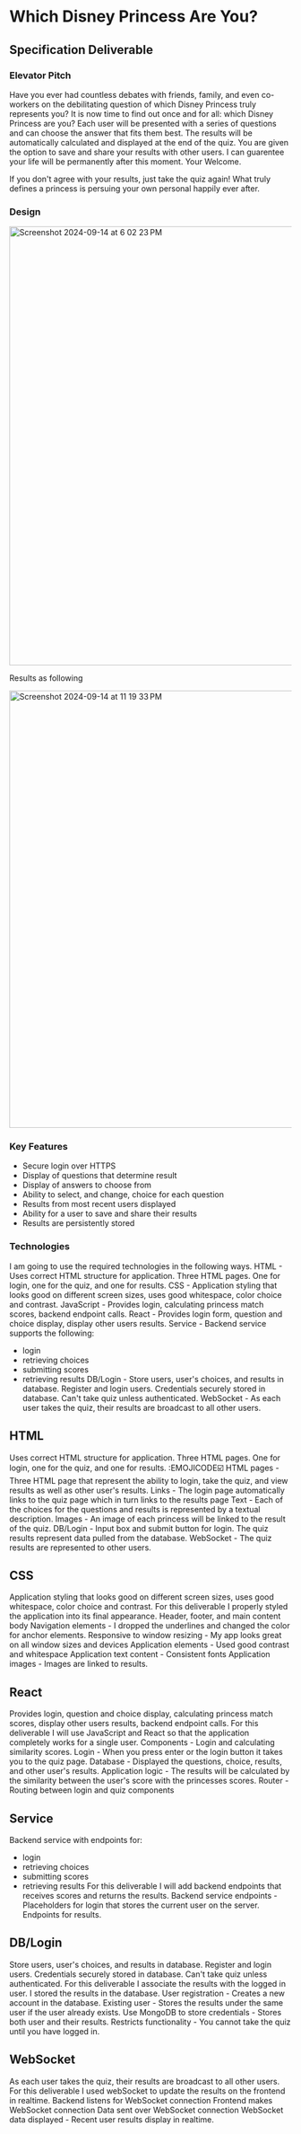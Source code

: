 # Which Disney Princess Are You?
## Specification Deliverable
### Elevator Pitch
Have you ever had countless debates with friends, family, and even co-workers on the debilitating question of which Disney Princess truly represents you? It is now time to find out once and for all: which Disney Princess are you? Each user will be presented with a series of questions and can choose the answer that fits them best. The results will be automatically calculated and displayed at the end of the quiz. You are given the option to save and share your results with other users. I can guarentee your life will be permanently after this moment. Your Welcome. 

If you don't agree with your results, just take the quiz again! What truly defines a princess is persuing your own personal happily ever after.

### Design
<img width="782" alt="Screenshot 2024-09-14 at 6 02 23 PM" src="https://github.com/user-attachments/assets/944962aa-4f0c-4235-8e8c-78b61f489293">

Results as following

<img width="779" alt="Screenshot 2024-09-14 at 11 19 33 PM" src="https://github.com/user-attachments/assets/ad4f68a0-84a0-4a4d-860e-e9fed0365498">

### Key Features
- Secure login over HTTPS
- Display of questions that determine result
- Display of answers to choose from 
- Ability to select, and change, choice for each question
- Results from most recent users displayed 
- Ability for a user to save and share their results
- Results are persistently stored

### Technologies
I am going to use the required technologies in the following ways.
HTML - Uses correct HTML structure for application. Three HTML pages. One for login, one for the quiz, and one for results. 
CSS - Application styling that looks good on different screen sizes, uses good whitespace, color choice and contrast.
JavaScript - Provides login, calculating princess match scores, backend endpoint calls.
React - Provides login form, question and choice display, display other users results.
Service - Backend service supports the following:
- login
- retrieving choices
- submitting scores
- retrieving results
DB/Login - Store users, user's choices, and results in database. Register and login users. Credentials securely stored in database. Can't take quiz unless authenticated.
WebSocket - As each user takes the quiz, their results are broadcast to all other users.

## HTML
Uses correct HTML structure for application. Three HTML pages. One for login, one for the quiz, and one for results. 
   :EMOJICODE:ballot_box_with_check: HTML pages - Three HTML page that represent the ability to login, take the quiz, and view results as well as other user's results.
   Links - The login page automatically links to the quiz page which in turn links to the results page
   Text - Each of the choices for the questions and results is represented by a textual description.
   Images - An image of each princess will be linked to the result of the quiz. 
   DB/Login - Input box and submit button for login. The quiz results represent data pulled from the database.
   WebSocket - The quiz results are represented to other users.
   
## CSS
Application styling that looks good on different screen sizes, uses good whitespace, color choice and contrast.
   For this deliverable I properly styled the application into its final appearance.
   Header, footer, and main content body
   Navigation elements - I dropped the underlines and changed the color for anchor elements.
   Responsive to window resizing - My app looks great on all window sizes and devices
   Application elements - Used good contrast and whitespace
   Application text content - Consistent fonts
   Application images - Images are linked to results. 
   
## React
Provides login, question and choice display, calculating princess match scores, display other users results, backend endpoint calls.
   For this deliverable I will use JavaScript and React so that the application completely works for a single user. 
   Components - Login and calculating similarity scores.
   Login - When you press enter or the login button it takes you to the quiz page. 
   Database - Displayed the questions, choice, results, and other user's results.
   Application logic - The results will be calculated by the similarity between the user's score with the princesses scores.
   Router - Routing between login and quiz components

## Service
Backend service with endpoints for:
- login
- retrieving choices
- submitting scores
- retrieving results
   For this deliverable I will add backend endpoints that receives scores and returns the results.
   Backend service endpoints - Placeholders for login that stores the current user on the server. Endpoints for results.
  
## DB/Login
Store users, user's choices, and results in database. Register and login users. Credentials securely stored in database. Can't take quiz unless authenticated.
   For this deliverable I associate the results with the logged in user. I stored the results in the database.
   User registration - Creates a new account in the database.
   Existing user - Stores the results under the same user if the user already exists.
   Use MongoDB to store credentials - Stores both user and their results.
   Restricts functionality - You cannot take the quiz until you have logged in. 
   
## WebSocket
As each user takes the quiz, their results are broadcast to all other users.
   For this deliverable I used webSocket to update the results on the frontend in realtime.
   Backend listens for WebSocket connection 
   Frontend makes WebSocket connection 
   Data sent over WebSocket connection 
   WebSocket data displayed - Recent user results display in realtime.
